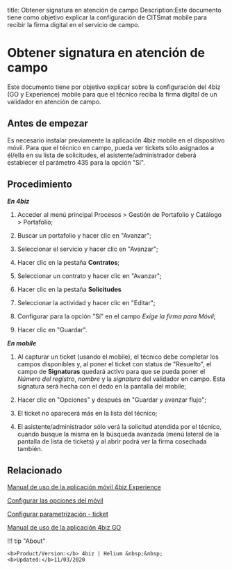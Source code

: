 title: Obtener signatura en atención de campo
Description:Este documento tiene como objetivo explicar la configuración de CITSmat mobile para recibir la firma digital en el servicio de campo.
# Obtener signatura en atención de campo

Este documento tiene por objetivo explicar sobre la configuración del 4biz (GO y Experience)
mobile para que el técnico reciba la firma digital de un validador en atención
de campo.

Antes de empezar
----------------

Es necesario instalar previamente la aplicación 4biz mobile en el
dispositivo móvil. Para que el técnico en campo, pueda ver tickets sólo
asignados a él/ella en su lista de solicitudes, el asistente/administrador
deberá establecer el parámetro 435 para la opción "Sí".

Procedimiento
-------------

***En 4biz***

1.  Acceder al menú principal Procesos \> Gestión de Portafolio y Catálogo \>
    Portafolio;

2.  Buscar un portafolio y hacer clic en "Avanzar";

3.  Seleccionar el servicio y hacer clic en "Avanzar";

4.  Hacer clic en la pestaña **Contratos**;

5.  Seleccionar un contrato y hacer clic en "Avanzar";

6.  Hacer clic en la pestaña **Solicitudes**

7.  Seleccionar la actividad y hacer clic en "Editar";

8.  Configurar para la opción "Sí" en el campo *Exige la firma para Móvil*;

9.  Hacer clic en "Guardar".

***En mobile***

1.  Al capturar un ticket (usando el mobile), el técnico debe completar los
    campos disponibles y, al poner el ticket con status de "Resuelto", el campo
    de **Signaturas** quedará activo para que se pueda poner el *Número del
    registro*, *nombre* y la *signatura* del validador en campo. Esta signatura será
    hecha con el dedo en la pantalla del mobile;

2.  Hacer clic en "Opciones" y después en "Guardar y avanzar flujo";

3.  El ticket no aparecerá más en la lista del técnico;

4.  El asistente/administrador sólo verá la solicitud atendida por el técnico, cuando busque la misma en la búsqueda avanzada (menú lateral de la pantalla de lista de tickets) y al abrir podrá ver la firma cosechada también.
    

Relacionado
----------

[Manual de uso de la aplicación móvil 4biz Experience](/es-es/4biz-helium/additional-features/mobile-and-field-service/apps/citsmart-app.html)

[Configurar las opciones del móvil](/es-es/4biz-helium/additional-features/mobile-and-field-service/configuration/configure-mobile-options.html)

[Configurar parametrización - ticket](/es-es/4biz-helium/platform-administration/parameters-list/configure-parametrization-ticket.html)

[Manual de uso de la aplicación 4biz GO](/es-es/4biz-helium/additional-features/mobile-and-field-service/apps/citsmart-field-service-manual.html)


!!! tip "About"

    <b>Product/Version:</b> 4biz | Helium &nbsp;&nbsp;
    <b>Updated:</b>11/03/2020
